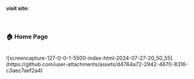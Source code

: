 
<h4> visit site:</h4>
<br>
<h3> 🏠 Home Page</h3>
<br>
![screencapture-127-0-0-1-5500-index-html-2024-07-27-20_50_55](https://github.com/user-attachments/assets/d4764a72-2942-4670-8316-c3aec7aef2a4)
